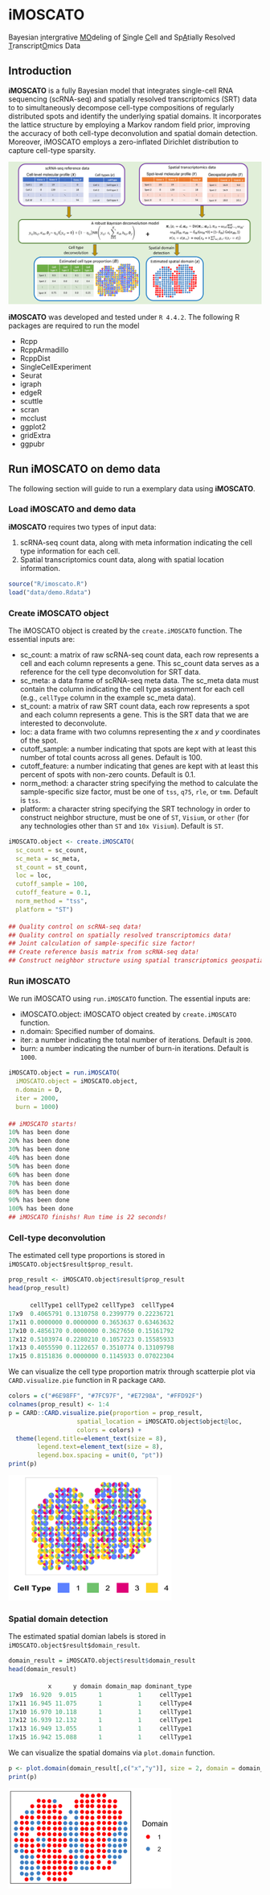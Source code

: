 # iMOSCATO

Bayesian <ins>i</ins>ntergrative <ins>M</ins><ins>O</ins>deling of <ins>S</ins>ingle <ins>C</ins>ell and Sp<ins>A</ins>tially Resolved <ins>T</ins>ranscript<ins>O</ins>mics Data

## Introduction

**iMOSCATO** is a fully Bayesian model that integrates single-cell RNA sequencing (scRNA-seq) and spatially resolved transcriptomics (SRT) data to to simultaneously decompose cell-type compositions of regularly distributed spots and identify the underlying spatial domains. It incorporates the lattice structure by employing a Markov random field prior, improving the accuracy of both cell-type deconvolution and spatial domain detection. Moreover, iMOSCATO employs a zero-inflated Dirichlet distribution to capture cell-type sparsity.

![iMOSCATO](figure/imoscato_workflow.png)

**iMOSCATO** was developed and tested under `R 4.4.2`. The following R packages are required to run the model

- Rcpp
- RcppArmadillo
- RcppDist
- SingleCellExperiment
- Seurat
- igraph
- edgeR
- scuttle
- scran
- mcclust
- ggplot2
- gridExtra
- ggpubr

## Run iMOSCATO on demo data

The following section will guide to run a exemplary data using **iMOSCATO**.

### Load iMOSCATO and demo data
**iMOSCATO** requires two types of input data:

1. scRNA-seq count data, along with meta information indicating the cell type information for each cell.
2. Spatial transcriptomics count data, along with spatial location information.
   
```r
source("R/imoscato.R")
load("data/demo.Rdata")
```

### Create iMOSCATO object
The iMOSCATO object is created by the `create.iMOSCATO` function. The essential inputs are:

- sc_count: a matrix of raw scRNA-seq count data, each row represents a cell and each column represents a gene. This sc_count data serves as a reference for the cell type deconvolution for SRT data.
- sc_meta: a data frame of scRNA-seq meta data. The sc_meta data must contain the column indicating the cell type assignment for each cell (e.g., `cellType` column in the example sc_meta data).
- st_count: a matrix of raw SRT count data, each row represents a spot and each column represents a gene. This is the SRT data that we are interested to deconvolute.
- loc: a data frame with two columns representing the $x$ and $y$ coordinates of the spot.
- cutoff_sample: a number indicating that spots are kept with at least this number of total counts across all genes. Default is 100.
- cutoff_feature: a number indicating that genes are kept with at least this percent of spots with non-zero counts. Default is 0.1.
- norm_method: a character string specifying the method to calculate the sample-specific size factor, must be one of `tss`, `q75`, `rle`, or `tmm`. Default is `tss`.
- platform: a character string specifying the SRT technology in order to construct neighbor structure, must be one of `ST`, `Visium`, or `other` (for any technologies other than `ST` and `10x Visium`). Default is `ST`.


```r
iMOSCATO.object <- create.iMOSCATO(
  sc_count = sc_count, 
  sc_meta = sc_meta, 
  st_count = st_count, 
  loc = loc,
  cutoff_sample = 100, 
  cutoff_feature = 0.1,
  norm_method = "tss", 
  platform = "ST")

## Quality control on scRNA-seq data! 
## Quality control on spatially resolved transcriptomics data! 
## Joint calculation of sample-specific size factor! 
## Create reference basis matrix from scRNA-seq data! 
## Construct neighbor structure using spatial transcriptomics geospatial profile! 
```

### Run iMOSCATO
We run iMOSCATO using `run.iMOSCATO` function. The essential inputs are:

- iMOSCATO.object: iMOSCATO object created by `create.iMOSCATO` function.
- n.domain: Specified number of domains.
- iter: a number indicating the total number of iterations. Default is `2000`.
- burn: a number indicating the number of burn-in iterations. Default is `1000`.

```r
iMOSCATO.object = run.iMOSCATO(
  iMOSCATO.object = iMOSCATO.object, 
  n.domain = D, 
  iter = 2000,
  burn = 1000)

## iMOSCATO starts! 
10% has been done
20% has been done
30% has been done
40% has been done
50% has been done
60% has been done
70% has been done
80% has been done
90% has been done
100% has been done
## iMOSCATO finishs! Run time is 22 seconds!
```

### Cell-type deconvolution
The estimated cell type proportions is stored in `iMOSCATO.object$result$prop_result`.

```r
prop_result <- iMOSCATO.object$result$prop_result
head(prop_result)

      cellType1 cellType2 cellType3  cellType4
17x9  0.4065791 0.1310758 0.2399779 0.22236721
17x11 0.0000000 0.0000000 0.3653637 0.63463632
17x10 0.4856170 0.0000000 0.3627650 0.15161792
17x12 0.5103974 0.2280210 0.1057223 0.15585933
17x13 0.4055590 0.1122657 0.3510774 0.13109798
17x15 0.8151836 0.0000000 0.1145933 0.07022304
```
We can visualize the cell type proportion matrix through scatterpie plot via `CARD.visualize.pie` function in R package `CARD`.

```r
colors = c("#6E98FF", "#7FC97F", "#E7298A", "#FFD92F")
colnames(prop_result) <- 1:4
p = CARD::CARD.visualize.pie(proportion = prop_result, 
                   spatial_location = iMOSCATO.object$object@loc,
                   colors = colors) +
  theme(legend.title=element_text(size = 8),
        legend.text=element_text(size = 8),
        legend.box.spacing = unit(0, "pt")) 
print(p)
```
<img src="figure/imoscato_prop.png" alt="prop" width="325" height="250">

### Spatial domain detection
The estimated spatial domian labels is stored in `iMOSCATO.object$result$domain_result`.

```r
domain_result = iMOSCATO.object$result$domain_result
head(domain_result)

           x      y domain domain_map dominant_type
17x9  16.920  9.015      1          1     cellType1
17x11 16.945 11.075      1          1     cellType4
17x10 16.970 10.118      1          1     cellType1
17x12 16.939 12.132      1          1     cellType1
17x13 16.949 13.055      1          1     cellType1
17x15 16.942 15.088      1          1     cellType1
```
We can visualize the spatial domains via `plot.domain` function.

```r
p <- plot.domain(domain_result[,c("x","y")], size = 2, domain = domain_result$domain, colors = c("red", "steelblue3"))
print(p)
```
<img src="figure/imoscato_domain.png" alt="prop" width="325" height="200">



